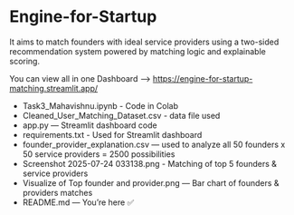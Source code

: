 # Engine-for-Startup
It aims to match founders with ideal service providers using a two-sided recommendation system powered by matching logic and explainable scoring.

  You can view all in one Dashboard 
  --> https://engine-for-startup-matching.streamlit.app/

  
- Task3_Mahavishnu.ipynb - Code in Colab 
- Cleaned_User_Matching_Dataset.csv - data file used
- app.py — Streamlit dashboard code
- requirements.txt - Used for Streamlit dashboard
- founder_provider_explanation.csv — used to analyze all 50 founders x 50 service providers = 2500 possibilities
- Screenshot 2025-07-24 033138.png - Matching of top 5 founders & service providers
- Visualize of Top founder and provider.png — Bar chart of founders & providers matches
- README.md — You’re here ✅
